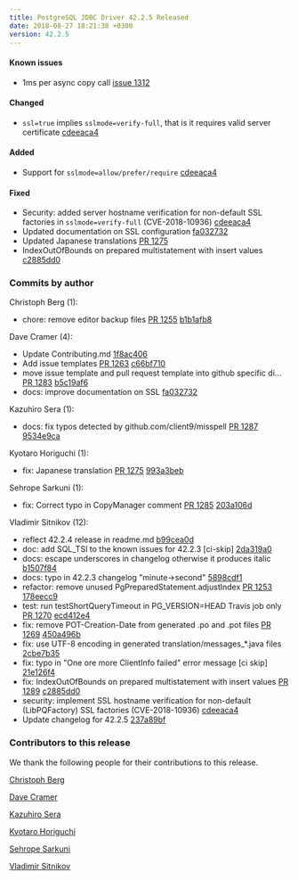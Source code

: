 ```yaml
---
title: PostgreSQL JDBC Driver 42.2.5 Released
date: 2018-08-27 18:21:38 +0300
version: 42.2.5
---
```


#### Known issues

* 1ms per async copy call [issue 1312](https://github.com/pgjdbc/pgjdbc/issues/1312)

#### Changed

* `ssl=true` implies `sslmode=verify-full`, that is it requires valid server certificate [cdeeaca4](https://github.com/pgjdbc/pgjdbc/commit/cdeeaca47dc3bc6f727c79a582c9e4123099526e)

#### Added

* Support for `sslmode=allow/prefer/require` [cdeeaca4](https://github.com/pgjdbc/pgjdbc/commit/cdeeaca47dc3bc6f727c79a582c9e4123099526e)

#### Fixed

* Security: added server hostname verification for non-default SSL factories in `sslmode=verify-full` (CVE-2018-10936) [cdeeaca4](https://github.com/pgjdbc/pgjdbc/commit/cdeeaca47dc3bc6f727c79a582c9e4123099526e)
* Updated documentation on SSL configuration [fa032732](https://github.com/pgjdbc/pgjdbc/commit/fa032732acfe51c6e663ee646dd5c1beaa1af857)
* Updated Japanese translations [PR 1275](https://github.com/pgjdbc/pgjdbc/pull/1275)
* IndexOutOfBounds on prepared multistatement with insert values [c2885dd0](https://github.com/pgjdbc/pgjdbc/commit/c2885dd0cfc793f81e5dd3ed2300bb32476eb14a)

<!--more-->

### Commits by author

Christoph Berg (1):

* chore: remove editor backup files [PR 1255](https://github.com/pgjdbc/pgjdbc/pull/1255) [b1b1afb8](https://github.com/pgjdbc/pgjdbc/commit/b1b1afb829fae06bcefce443e66d823f4f92fed5)

Dave Cramer (4):

* Update Contributing.md [1f8ac406](https://github.com/pgjdbc/pgjdbc/commit/1f8ac4063b1fd04ccc05616e3533d68be9912333)
* Add issue templates [PR 1263](https://github.com/pgjdbc/pgjdbc/pull/1263) [c66bf710](https://github.com/pgjdbc/pgjdbc/commit/c66bf7108dd36f50aacebfd4f09e383aed02424b)
* move issue template and pull request template into github specific di… [PR 1283](https://github.com/pgjdbc/pgjdbc/pull/1283) [b5c19af6](https://github.com/pgjdbc/pgjdbc/commit/b5c19af627c8650410495ad8e3f2ee85e687e3c1)
* docs: improve documentation on SSL [fa032732](https://github.com/pgjdbc/pgjdbc/commit/fa032732acfe51c6e663ee646dd5c1beaa1af857)

Kazuhiro Sera (1):

* docs: fix typos detected by github.com/client9/misspell [PR 1287](https://github.com/pgjdbc/pgjdbc/pull/1287) [9534e9ca](https://github.com/pgjdbc/pgjdbc/commit/9534e9ca0e1840445ad5f4eee75bc1e2ac102dde)

Kyotaro Horiguchi (1):

* fix: Japanese translation [PR 1275](https://github.com/pgjdbc/pgjdbc/pull/1275) [993a3beb](https://github.com/pgjdbc/pgjdbc/commit/993a3beba10aed73418340b14f2d3420c8984de5)

Sehrope Sarkuni (1):

* fix: Correct typo in CopyManager comment [PR 1285](https://github.com/pgjdbc/pgjdbc/pull/1285) [203a106d](https://github.com/pgjdbc/pgjdbc/commit/203a106ddc9eb0d94cc94838f4fb0924e37f441a)

Vladimir Sitnikov (12):

* reflect 42.2.4 release in readme.md [b99cea0d](https://github.com/pgjdbc/pgjdbc/commit/b99cea0de0e67f0c641c77bcbff8d2889a441290)
* doc: add SQL_TSI to the known issues for 42.2.3 [ci-skip] [2da319a0](https://github.com/pgjdbc/pgjdbc/commit/2da319a07d47015467bd3ace029827f67f4778bc)
* docs: escape underscores in changelog otherwise it produces italic [b1507f84](https://github.com/pgjdbc/pgjdbc/commit/b1507f849b732012d5312c79a62dad24fd6a7261)
* docs: typo in 42.2.3 changelog "minute->second" [5898cdf1](https://github.com/pgjdbc/pgjdbc/commit/5898cdf1e314f2db7889456fb1ad6822021bd543)
* refactor: remove unused PgPreparedStatement.adjustIndex [PR 1253](https://github.com/pgjdbc/pgjdbc/pull/1253) [178eecc9](https://github.com/pgjdbc/pgjdbc/commit/178eecc90643b36c8c5cd423ff311b26733384f2)
* test: run testShortQueryTimeout in PG_VERSION=HEAD Travis job only [PR 1270](https://github.com/pgjdbc/pgjdbc/pull/1270) [ecd412e4](https://github.com/pgjdbc/pgjdbc/commit/ecd412e4164bbfcccd96f778c874dd4f40330354)
* fix: remove POT-Creation-Date from generated .po and .pot files [PR 1269](https://github.com/pgjdbc/pgjdbc/pull/1269) [450a496b](https://github.com/pgjdbc/pgjdbc/commit/450a496be8b14e14fa0821413ed532c49275dc9e)
* fix: use UTF-8 encoding in generated translation/messages_*.java files [2cbe7b35](https://github.com/pgjdbc/pgjdbc/commit/2cbe7b354543e2ae526c3d9a422949acd0a375b6)
* fix: typo in "One ore more ClientInfo failed" error message [ci skip] [21e126f4](https://github.com/pgjdbc/pgjdbc/commit/21e126f451df667627c1cc3a0acfb3c38be45ffa)
* fix: IndexOutOfBounds on prepared multistatement with insert values [PR 1289](https://github.com/pgjdbc/pgjdbc/pull/1289) [c2885dd0](https://github.com/pgjdbc/pgjdbc/commit/c2885dd0cfc793f81e5dd3ed2300bb32476eb14a)
* security: implement SSL hostname verification for non-default (LibPQFactory) SSL factories (CVE-2018-10936) [cdeeaca4](https://github.com/pgjdbc/pgjdbc/commit/cdeeaca47dc3bc6f727c79a582c9e4123099526e)
* Update changelog for 42.2.5 [237a89bf](https://github.com/pgjdbc/pgjdbc/commit/237a89bf3058a16a3de37b8c92d2a4d850c6c056)

### Contributors to this release

We thank the following people for their contributions to this release.

[Christoph Berg](https://github.com/ChristophBerg)

[Dave Cramer](davec@postgresintl.com)

[Kazuhiro Sera](https://github.com/seratch)

[Kyotaro Horiguchi](https://github.com/horiguti)

[Sehrope Sarkuni](https://github.com/sehrope)

[Vladimir Sitnikov](https://github.com/vlsi)
